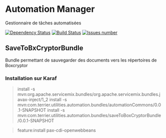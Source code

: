 # Automation Manager
Gestionnaire de tâches automatisées

<a href='https://www.versioneye.com/user/projects/5662fc03f376cc003d0009a1#tab-dependencies'><img src='https://www.versioneye.com/user/projects/5662fc03f376cc003d0009a1/badge.svg?style=flat' alt="Dependency Status" /></a>
<a href='https://github.com/vzwingma/automationManager'><img src='https://api.travis-ci.org/vzwingma/automationManager.svg?branch=master' alt='Build Status' /></a>
<a href='https://github.com/vzwingma/automationManager/issues'><img src='http://githubbadges.herokuapp.com/vzwingma/automationManager/issues?style=square' alt='Issues number' /></a>


## SaveToBxCryptorBundle
Bundle permettant de sauvegarder des documents vers les répertoires de Boxcryptor


### Installation sur Karaf
> install -s mvn:org.apache.servicemix.bundles/org.apache.servicemix.bundles.javax-inject/1_2
> install -s mvn:com.terrier.utilities.automation.bundles/automationCommons/0.0.1-SNAPSHOT
> install -s mvn:com.terrier.utilities.automation.bundles/saveToBoxCryptorBundle/0.0.1-SNAPSHOT




> feature:install pax-cdi-openwebbeans